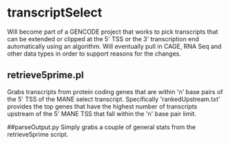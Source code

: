# transcriptSelect
Will become part of a GENCODE project that works to pick transcripts that can be extended or clipped at the 5' TSS or the 3' transcription end automatically using an algorithm. Will eventually pull in CAGE, RNA Seq and other data types in order to support reasons for the changes. 


## retrieve5prime.pl
Grabs transcripts from protein coding genes that are within 'n' base pairs of the 5' TSS of the MANE select transcript. Specifically 'rankedUpstream.txt' provides the top genes that have the highest number of transcripts upstream of the 5' MANE TSS that fall within the 'n' base pair limit. 

##parseOutput.py
Simply grabs a couple of general stats from the retrieve5prime script. 
